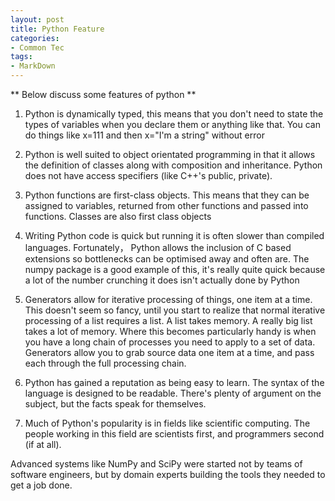 ```yaml
---
layout: post
title: Python Feature
categories:
- Common Tec
tags:
- MarkDown
---
```


** Below discuss some features of python **

1. Python is dynamically typed, this means that you don't need to state the types of variables when you declare them or anything like that. You can do things like x=111 and then x="I'm a string" without error

1. Python is well suited to object orientated programming in that it allows the definition of classes along with composition and inheritance. Python does not have access specifiers (like C++'s public, private). 

1. Python functions are first-class objects. This means that they can be assigned to variables, returned from other functions and passed into functions. Classes are also first class objects

1. Writing Python code is quick but running it is often slower than compiled languages. Fortunately， Python allows the inclusion of C based extensions so bottlenecks can be optimised away and often are. The numpy package is a good example of this, it's really quite quick because a lot of the number crunching it does isn't actually done by Python

1. Generators allow for iterative processing of things, one item at a time. This doesn't seem so fancy, until you start to realize that normal iterative processing of a list requires a list. A list takes memory. A really big list takes a lot of memory. Where this becomes particularly handy is when you have a long chain of processes you need to apply to a set of data. Generators allow you to grab source data one item at a time, and pass each through the full processing chain.

1. Python has gained a reputation as being easy to learn. The syntax of the language is designed to be readable. There's plenty of argument on the subject, but the facts speak for themselves.

1. Much of Python's popularity is in fields like scientific computing. The people working in this field are scientists first, and programmers second (if at all).

Advanced systems like NumPy and SciPy were started not by teams of software engineers, but by domain experts building the tools they needed to get a job done.

